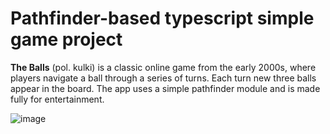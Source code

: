 # Pathfinder-based typescript simple game project

**The Balls** (pol. kulki) is a classic online game from the early 2000s, where players navigate a ball through a series of turns.
Each turn new three balls appear in the board. The app uses a simple pathfinder module and is made fully for entertainment. 

![image](https://github.com/jzielinski47/pathfinder-based-game/assets/63867153/ed78344d-dd18-4f79-95e4-593f699c39fd)
